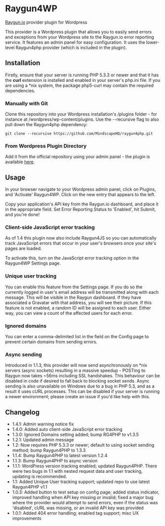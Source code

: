 Raygun4WP
==========

[Raygun.io](http://raygun.io) provider plugin for Wordpress

This provider is a Wordpress plugin that allows you to easily send errors and exceptions from your Wordpress site to the Raygun.io error reporting service.
It features an admin panel for easy configuration. It uses the lower-level Raygun4php provider (which is included in the plugin).

## Installation

Firstly, ensure that your server is running PHP 5.3.3 or newer and that it has the **curl** extension is installed and enabled in your server's php.ini file. If you are using a *nix system, the package php5-curl may contain the required dependencies.

### Manually with Git

Clone this repository into your Wordpress installation's /plugins folder - for instance at /wordpress/wp-content/plugins. Use the --recursive flag to also pull down the Raygun4php dependency:

```
git clone --recursive https://github.com/MindscapeHQ/raygun4php.git
```

### From Wordpress Plugin Directory

Add it from the official repository using your admin panel - the plugin is available [here](http://wordpress.org/plugins/raygun4wp/).

## Usage

In your browser navigate to your Wordpress admin panel, click on Plugins, and 'Activate' Raygun4WP. Click on the new entry that appears to the left.

Copy your application's API key from the Raygun.io dashboard, and place it in the appropriate field. Set Error Reporting Status to 'Enabled', hit Submit, and you're done!

### Client-side JavaScript error tracking

As of 1.4 this plugin now also include Raygun4JS so you can automatically track JavaScript errors that occur in your user's browsers once your site's pages are loaded.

To activate this, turn on the JavaScript error tracking option in the Raygun4WP Settings page.

### Unique user tracking

You can enable this feature from the Settings page. If you do so the currently logged in user's email address will be transmitted along with each message. This will be visible in the Raygun dashboard. If they have associated a Gravatar with that address, you will see their picture. If this feature is not enabled, a random ID will be assigned to each user. Either way, you can view a count of the affected users for each error.

### Ignored domains

You can enter a comma-delimited list in the field on the Config page to prevent certain domains from sending errors.

### Async sending

Introduced in 1.1.3, this provider will now send asynchronously on *nix servers (async sockets) resulting in a massive speedup - POSTing to Raygun now takes ~56ms including SSL handshakes. This behaviour can be disabled in code if desired to fall back to blocking socket sends. Async sending is also unavailable on Windows due to a bug in PHP 5.3, and as a result it uses cURL processes. This can be disabled if your server is running a newer environment; please create an issue if you'd like help with this.

Changelog
---------

- 1.4.1: Admin warning notice fix
- 1.4.0: Added auto client-side JavaScript error tracking
- 1.3.0: Ignored Domains setting added; bump RG4PHP to v1.3.5
- 1.2.1: Updated admin message
- 1.2: Now requires PHP 5.3.3 or newer; default to using socket sending method; bump Raygun4PHP to 1.3.3
- 1.1.4: Bump Raygun4PHP to latest version 1.2.4
- 1.1.3: Bump Raygun4PHP to async version
- 1.1.1: WordPress version tracking enabled; updated Raygun4PHP. There were two bugs in 1.1 with nested request data and user tracking, updating is recommended.
- 1.1: Added Unique User tracking support; updated repo to use latest Raygun4PHP v1.1
- 1.0.3: Added button to test setup on config page; added status indicator, improved handling when API key missing or invalid; fixed a major bug where the provider would attempt to send errors, even if the status was 'disabled', cURL was missing, or an invalid API key was provided
- 1.0.1: Added 404 error handling; enabled tag support; misc UX improvements